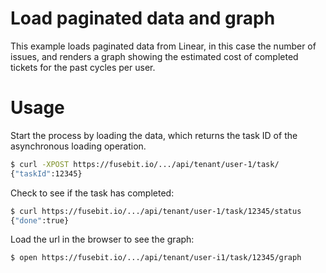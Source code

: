 # Load paginated data and graph

This example loads paginated data from Linear, in this case the number of issues, and renders a graph showing
the estimated cost of completed tickets for the past cycles per user.

# Usage

Start the process by loading the data, which returns the task ID of the asynchronous loading operation.

```sh
$ curl -XPOST https://fusebit.io/.../api/tenant/user-1/task/
{"taskId":12345}
```

Check to see if the task has completed:

```sh
$ curl https://fusebit.io/.../api/tenant/user-1/task/12345/status
{"done":true}
```

Load the url in the browser to see the graph:

```sh
$ open https://fusebit.io/.../api/tenant/user-i1/task/12345/graph
```
